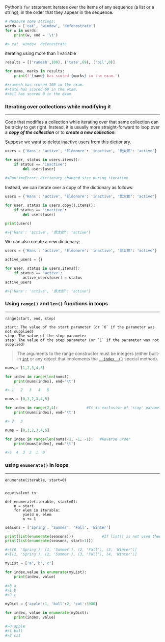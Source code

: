 
Python’s `for` statement iterates over the items of any sequence (a list or a string), in the order that they appear in the sequence.

```python
# Measure some strings:
words = ['cat', 'window', 'defenestrate']
for w in words:
    print(w, end = '\t')

#> cat  window  defenestrate
```

iterating using more than 1 variable
```python
results = [('ramesh',100), ('tate',69), ('bil',0)]

for name, marks in results:
    print(f'{name} has scored {marks} in the exam.')

#>ramesh has scored 100 in the exam. 
#>tate has scored 69 in the exam. 
#>bil has scored 0 in the exam.
```


### Iterating over collections while modifying it
---
Code that modifies a collection while iterating over that same collection can be tricky to get right. Instead, it is usually more straight-forward to loop over a ___copy of the collection___ or to ___create a new collection___:

Suppose we want to delete inactive users from this dictionary.
```python
users = {'Hans': 'active', 'Éléonore': 'inactive', '景太郎': 'active'}

for user, status in users.items():
    if status == 'inactive':
        del users[user]
        
#>RuntimeError: dictionary changed size during iteration
```

Instead, we can iterate over a copy of the dictionary as follows:
```python
users = {'Hans': 'active', 'Éléonore': 'inactive', '景太郎': 'active'}

for user, status in users.copy().items():
    if status == 'inactive':
        del users[user]

print(users)

#>{'Hans': 'active', '景太郎': 'active'}
```

We can also create a new dictionary:
```python
users = {'Hans': 'active', 'Éléonore': 'inactive', '景太郎': 'active'}

active_users = {}

for user, status in users.items():
    if status == 'active':
        active_users[user] = status
active_users

#>{'Hans': 'active', '景太郎': 'active'}
```


### Using __`range()`__ and __`len()`__ functions in loops
---
```syntax
range(start, end, step)

start: The value of the start parameter (or `0` if the parameter was not supplied)
stop: The value of the stop parameter
step: The value of the step parameter (or `1` if the parameter was not supplied)

```

> The arguments to the range constructor must be integers (either built-in [`int`](https://docs.python.org/3/library/functions.html#int "int") or any object that implements the [`__index__()`](https://docs.python.org/3/reference/datamodel.html#object.__index__ "object.__index__") special method).

```python
nums = [1,2,3,4,5]

for index in range(len(nums)):
    print(nums[index], end='\t')

#> 1   2   3   4   5
```

```python
nums = [0,1,2,3,4,5]

for index in range(2,4):             #It is exclusive of 'stop' parameter in range
    print(nums[index], end='\t')

#> 2   3
```

```python
nums = [0,1,2,3,4,5]

for index in range(len(nums)-1, -1, -1):   #Reverse order
    print(nums[index], end='\t')

#>5  4  3  2  1  0
```


### using __`enumerate()`__ in loops
---

```syntax
enumerate(iterable, start=0)


equvivalent to:

def enumerate(iterable, start=0):
    n = start
    for elem in iterable:
        yield n, elem
        n += 1
```

```python
seasons = ['Spring', 'Summer', 'Fall', 'Winter']

print(list(enumerate(seasons)))             #If list() is not used then it returns enumerate object.
print(list(enumerate(seasons, start=1)))

#>[(0, 'Spring'), (1, 'Summer'), (2, 'Fall'), (3, 'Winter')]
#>[(1, 'Spring'), (2, 'Summer'), (3, 'Fall'), (4, 'Winter')]

```

```python
myList = ['a','b','c']

for index,value in enumerate(myList):
    print(index, value)
    
#>0 a
#>1 b
#>2 c
```

```python
myDict = {'apple':1, 'ball':2, 'cat':3000}

for index, value in enumerate(myDict):
    print(index, value)

#>0 apple
#>1 ball
#>2 cat
```

